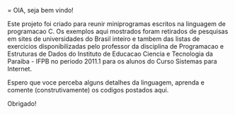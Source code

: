 = OlA, seja bem vindo!

Este projeto foi criado para reunir miniprogramas escritos na linguagem de programacao C. Os exemplos aqui mostrados foram retirados de pesquisas em sites de universidades do Brasil inteiro e tambem das listas de exercicios disponibilizadas pelo professor da disciplina de Programacao e Estruturas de Dados do Instituto de Educacao Ciencia e Tecnologia da Paraiba - IFPB no periodo 2011.1 para os alunos do Curso Sistemas para Internet.

Espero que voce perceba alguns detalhes da linguagem, aprenda e comente (construtivamente) os codigos postados aqui.

Obrigado!

